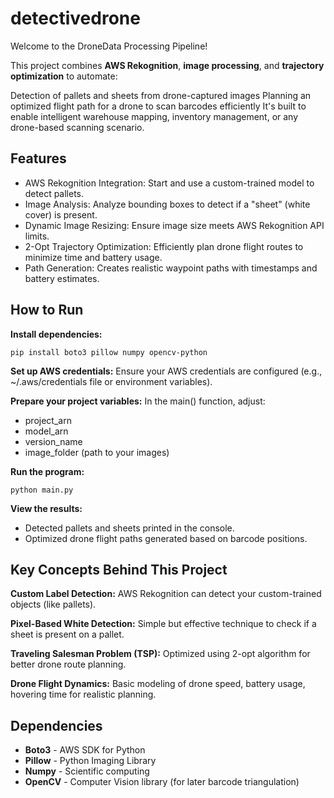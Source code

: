 # detectivedrone
Welcome to the DroneData Processing Pipeline! 

This project combines **AWS Rekognition**, **image processing**, and **trajectory optimization** to automate:

Detection of pallets and sheets from drone-captured images 
Planning an optimized flight path for a drone to scan barcodes efficiently 
It's built to enable intelligent warehouse mapping, inventory management, or any drone-based scanning scenario.


## Features
- AWS Rekognition Integration: Start and use a custom-trained model to detect pallets.
- Image Analysis: Analyze bounding boxes to detect if a "sheet" (white cover) is present.
- Dynamic Image Resizing: Ensure image size meets AWS Rekognition API limits.
- 2-Opt Trajectory Optimization: Efficiently plan drone flight routes to minimize time and battery usage.
- Path Generation: Creates realistic waypoint paths with timestamps and battery estimates.


## How to Run

**Install dependencies:**

`pip install boto3 pillow numpy opencv-python`

**Set up AWS credentials:** Ensure your AWS credentials are configured (e.g., ~/.aws/credentials file or environment variables).

**Prepare your project variables:** In the main() function, adjust:
- project_arn
- model_arn
- version_name
- image_folder (path to your images)
  
**Run the program:**

`python main.py`

**View the results:**
- Detected pallets and sheets printed in the console.
- Optimized drone flight paths generated based on barcode positions.


## Key Concepts Behind This Project

**Custom Label Detection:** AWS Rekognition can detect your custom-trained objects (like pallets).

**Pixel-Based White Detection:** Simple but effective technique to check if a sheet is present on a pallet.

**Traveling Salesman Problem (TSP):** Optimized using 2-opt algorithm for better drone route planning.

**Drone Flight Dynamics:** Basic modeling of drone speed, battery usage, hovering time for realistic planning.


## Dependencies

- **Boto3** - AWS SDK for Python
- **Pillow** - Python Imaging Library
- **Numpy** - Scientific computing
- **OpenCV** - Computer Vision library (for later barcode triangulation)
